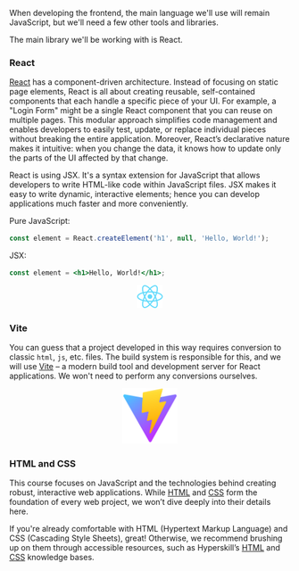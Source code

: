 When developing the frontend, the main language we'll use will remain JavaScript, but we'll need a few other tools and libraries.

The main library we'll be working with is React.

### React
[React](https://react.dev/) has a component-driven architecture. Instead of focusing on static page elements, React is all about creating reusable, self-contained components that each handle a specific piece of your UI.
For example, a "Login Form" might be a single React component that you can reuse on multiple pages.
This modular approach simplifies code management and enables developers to easily test, update, or replace individual pieces without breaking the entire application.
Moreover, React’s declarative nature makes it intuitive: when you change the data, it knows how to update only the parts of the UI affected by that change.

React is using JSX. It's a syntax extension for JavaScript that allows developers to write HTML-like code within JavaScript files.
JSX makes it easy to write dynamic, interactive elements; hence you can develop applications much faster and more conveniently.

Pure JavaScript:
```js
const element = React.createElement('h1', null, 'Hello, World!');
```

JSX:
```jsx
const element = <h1>Hello, World!</h1>;
```


<div style="text-align: center; max-width:100px; margin: 0 auto; ">
<img src="images/react.svg">
</div>

### Vite
You can guess that a project developed in this way requires conversion to classic `html`, `js`, etc. files.
The build system is responsible for this, and we will use [Vite](https://vite.dev/) – 
a modern build tool and development server for React applications.
We won't need to perform any conversions ourselves.

<div style="text-align: center; max-width:100px; margin: 0 auto; ">
<img src="images/vite.svg">
</div>

### HTML and CSS
This course focuses on JavaScript and the technologies behind creating robust, interactive web applications.
While [HTML](https://en.wikipedia.org/wiki/HTML) and [CSS](https://en.wikipedia.org/wiki/CSS) form the foundation of every web project, we won’t dive deeply into their details here.

If you're already comfortable with HTML (Hypertext Markup Language) and CSS (Cascading Style Sheets), great!
Otherwise, we recommend brushing up on them through accessible resources, such as
Hyperskill’s [HTML](https://hyperskill.org/university/frontend/html-basics) and [CSS](https://hyperskill.org/university/frontend/css-basics) knowledge bases.
